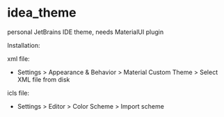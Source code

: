 # idea_theme
personal JetBrains IDE theme, needs MaterialUI plugin

Installation:
  
  xml file:
  - Settings > Appearance & Behavior > Material Custom Theme > Select XML file from disk
  
  icls file:
  - Settings > Editor > Color Scheme > Import scheme

